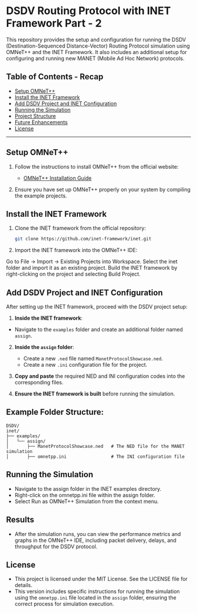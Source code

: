 # DSDV Routing Protocol with INET Framework Part - 2

This repository provides the setup and configuration for running the DSDV (Destination-Sequenced Distance-Vector) Routing Protocol simulation using OMNeT++ and the INET Framework. It also includes an additional setup for configuring and running new MANET (Mobile Ad Hoc Network) protocols.

## Table of Contents - Recap

- [Setup OMNeT++](#setup-omnet)
- [Install the INET Framework](#install-the-inet-framework)
- [Add DSDV Project and INET Configuration](#add-dsdv-project-and-inet-configuration)
- [Running the Simulation](#running-the-simulation)
- [Project Structure](#project-structure)
- [Future Enhancements](#future-enhancements)
- [License](#license)

---

## Setup OMNeT++
1. Follow the instructions to install OMNeT++ from the official website:
   - [OMNeT++ Installation Guide](https://omnetpp.org/download/)
   
2. Ensure you have set up OMNeT++ properly on your system by compiling the example projects.

## Install the INET Framework
1. Clone the INET framework from the official repository:
   ```bash
   git clone https://github.com/inet-framework/inet.git
2. Import the INET framework into the OMNeT++ IDE:

Go to File -> Import -> Existing Projects into Workspace.
Select the inet folder and import it as an existing project.
Build the INET framework by right-clicking on the project and selecting Build Project.

## Add DSDV Project and INET Configuration
After setting up the INET framework, proceed with the DSDV project setup:

   1. **Inside the INET framework**:
   - Navigate to the `examples` folder and create an additional folder named `assign`.

2. **Inside the `assign` folder**:
   - Create a new `.ned` file named `ManetProtocolShowcase.ned`.
   - Create a new `.ini` configuration file for the project.

3. **Copy and paste** the required NED and INI configuration codes into the corresponding files.

4. **Ensure the INET framework is built** before running the simulation.

## Example Folder Structure:
```plaintext
DSDV/
inet/
├── examples/
│   └── assign/
│       ├── ManetProtocolShowcase.ned   # The NED file for the MANET simulation
│       ├── omnetpp.ini                 # The INI configuration file
```
## Running the Simulation
  - Navigate to the assign folder in the INET examples directory.
  - Right-click on the omnetpp.ini file within the assign folder.
  - Select Run as OMNeT++ Simulation from the context menu.
    
## Results 
  - After the simulation runs, you can view the performance metrics and graphs in the OMNeT++ IDE, including packet delivery, delays, and throughput for the DSDV protocol.

## License
  - This project is licensed under the MIT License. See the LICENSE file for details.
  - This version includes specific instructions for running the simulation using the `omnetpp.ini` file located in the `assign` folder, ensuring the correct process for simulation execution.
